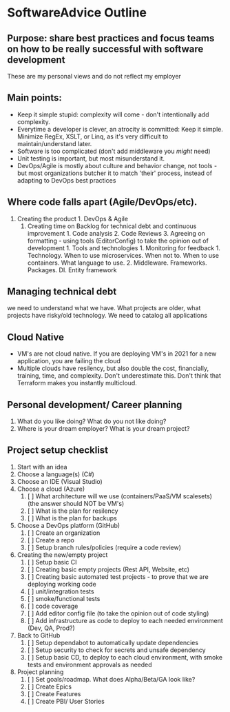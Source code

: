 # SoftwareAdvice Outline

## Purpose: share best practices and focus teams on how to be really successful with software development
These are my personal views and do not reflect my employer

## Main points:
- Keep it simple stupid: complexity will come - don't intentionally add complexity.
- Everytime a developer is clever, an atrocity is committed: Keep it simple. Minimize RegEx, XSLT, or Linq, as it's very difficult to maintain/understand later. 
- Software is too complicated (don't add middleware you *might* need)
- Unit testing is important, but most misunderstand it. 
- DevOps/Agile is mostly about culture and behavior change, not tools - but most organizations butcher it to match 'their' process, instead of adapting to DevOps best practices

## Where code falls apart (Agile/DevOps/etc). 

  1. Creating the product
    1. DevOps & Agile
      1. Creating time on Backlog for technical debt and continuous improvement
    1. Code analysis
    2. Code Reviews
    3. Agreeing on formatting - using tools (EditorConfig) to take the opinion out of development
    1. Tools and technologies
    1. Monitoring for feedback
    1. Technology. When to use microservices. When not to. When to use containers. What language to use.
    2. Middleware. Frameworks. Packages. DI. Entity framework


## Managing technical debt

we need to understand what we have. What projects are older, what projects have risky/old technology. We need to catalog all applications



## Cloud Native
- VM's are not cloud native. If you are deploying VM's in 2021 for a new application, you are failing the cloud
- Multiple clouds have resilency, but also double the cost, financially, training, time, and complexity. Don't underestimate this. Don't think that Terraform makes you instantly multicloud. 

## Personal development/ Career planning

1. What do you like doing? What do you not like doing?
2. Where is your dream employer? What is your dream project? 


## Project setup checklist

1. Start with an idea
2. Choose a language(s) (C#)
3. Choose an IDE (Visual Studio)
4. Choose a cloud (Azure) 
    1. [ ] What architecture will we use (containers/PaaS/VM scalesets) (the answer should NOT be VM's)
    2. [ ] What is the plan for resilency
    3. [ ] What is the plan for backups 
5. Choose a DevOps platform (GitHub)
    1. [ ] Create an organization
    2. [ ] Create a repo
    3. [ ] Setup branch rules/policies (require a code review)
6. Creating the new/empty project
    1. [ ] Setup basic CI
    2. [ ] Creating basic empty projects (Rest API, Website, etc)
    3. [ ] Creating basic automated test projects - to prove that we are deploying working code 
      1. [ ] unit/integration tests 
      2. [ ] smoke/functional tests
      3. [ ] code coverage
    5. [ ] Add editor config file (to take the opinion out of code styling)
    6. [ ] Add infrastructure as code to deploy to each needed environment (Dev, QA, Prod?)
7. Back to GitHub
     1. [ ] Setup dependabot to automatically update dependencies
     2. [ ] Setup security to check for secrets and unsafe dependency
     3. [ ] Setup basic CD, to deploy to each cloud environment, with smoke tests and environment approvals as needed 
8. Project planning
     1. [ ] Set goals/roadmap. What does Alpha/Beta/GA look like?
     2. [ ] Create Epics
     3. [ ] Create Features
     4. [ ] Create PBI/ User Stories
